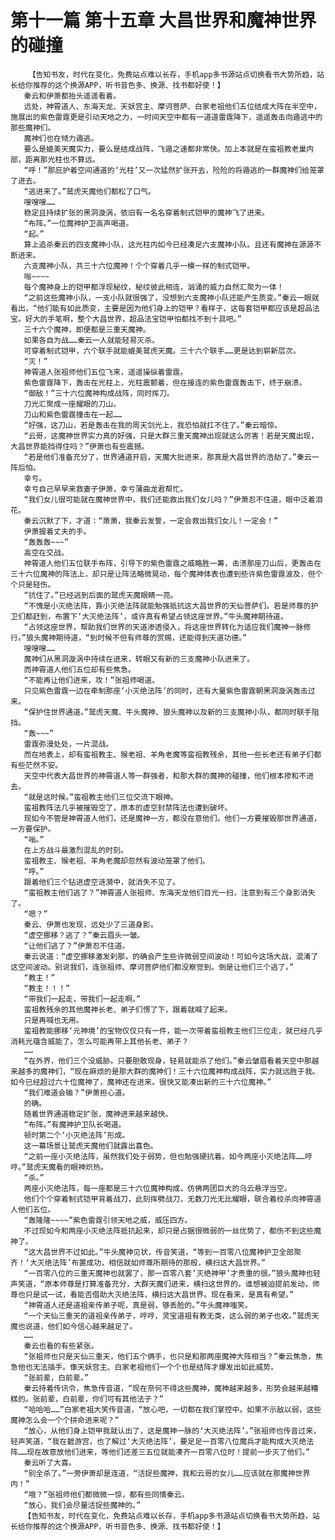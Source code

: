 # 第十一篇 第十五章 大昌世界和魔神世界的碰撞
        【告知书友，时代在变化，免费站点难以长存，手机app多书源站点切换看书大势所趋，站长给你推荐的这个换源APP，听书音色多、换源、找书都好使！】
       秦云和伊萧都抬头遥遥看着。
       远处，神霄道人、东海天龙、天妖宫主、摩诃菩萨、白家老祖他们五位结成大阵在半空中，施展出的紫色雷霆更是引动天地之力，一时间天空中都有一道道雷霆降下，遥遥轰击向遁逃中的那些魔神们。
       魔神们也在倾力遁逃。
       要么是媲美天魔实力，要么是结成战阵，飞遁之速都非常快。加上本就是在蛮祖教老巢内部，距离那光柱也不算远。
       “呼！”那庇护着空间通道的‘光柱’又一次猛然扩张开去，险险的将遁逃的一群魔神们给笼罩了进去。
       “逃进来了。”鹫虎天魔他们都松了口气。
       嗖嗖嗖……
       稳定且持续扩张的黑洞漩涡，依旧有一名名穿着制式铠甲的魔神飞了进来。
       “布阵。”一位魔神护卫高声喝道。
       “起。”
       算上追杀秦云的四支魔神小队，这光柱内如今已经凑足六支魔神小队。且还有魔神在源源不断进来。
       六支魔神小队，共三十六位魔神！个个穿着几乎一模一样的制式铠甲。
       嗡~~~~
       每个魔神身上的铠甲都浮现秘纹，秘纹彼此相连，汹涌的威力自然汇聚为一体！
       “之前这些魔神小队，一支小队就很强了，没想到六支魔神小队还能产生质变。”秦云一眼就看出，“他们能有如此质变，主要是因为他们身上的铠甲？看样子，这每套铠甲都应该是超品法宝。好大的手笔啊，整个大昌世界，超品法宝铠甲怕都找不到十具吧。”
       三十六个魔神，即便都是三重天魔神。
       如果各自为战……秦云一人就能轻易灭杀。
       可穿着制式铠甲，六个联手就能媲美鹫虎天魔。三十六个联手……更是达到崭新层次。
       “灭！”
       神霄道人张祖师他们五位飞来，遥遥操纵着雷霆。
       紫色雷霆降下，轰击在光柱上，光柱震颤着，但在接连的紫色雷霆轰击下，终于崩溃。
       “御敌！”三十六位魔神构成战阵，同时挥刀。
       刀光汇聚成一座耀眼的刀山。
       刀山和紫色雷霆撞击在一起……
       “好强，这刀山，若是轰击在我的周天剑光上，我恐怕就扛不住了。”秦云暗惊。
       “云哥，这魔神世界实力真的好强，只是大群三重天魔神出现就这么厉害！若是天魔出现，大昌世界能挡得住吗？”伊萧也有些震撼。
       “若是他们准备充分了，世界通道开启，天魔大批进来，那真是大昌世界的浩劫了。”秦云一阵后怕。
       幸亏。
       幸亏自己早早来救妻子伊萧，幸亏蒲曲龙君帮忙。
       “我们女儿很可能就在魔神世界中，我们还能救出我们女儿吗？”伊萧忍不住道，眼中泛着泪花。
       秦云沉默了下，才道：“萧萧，我秦云发誓，一定会救出我们女儿！一定会！”
       伊萧握着丈夫的手。
       “轰轰轰~~~”
       高空在交战。
       神霄道人他们五位联手布阵，引导下的紫色雷霆之威略胜一筹，击溃那座刀山后，更轰击在三十六位魔神的阵法上，却只是让阵法略微晃动，每个魔神体表也遭到些许紫色雷霆波及，但个个只是轻伤。
       “抗住了。”已经逃到后面的鹫虎天魔眼睛一亮。
       “不愧是小灭绝法阵，靠小灭绝法阵就能勉强抵抗这大昌世界的天仙菩萨们。若是师尊的护卫们都赶到，布置下‘大灭绝法阵’，或许真有希望占领这座世界。”牛头魔神期待道。
       “占领这座世界，帮助我们世界的天道渗透侵入，将这座世界转化为适应我们魔神一脉修行。”狼头魔神期待道，“到时候不但有师尊的赏赐，还能得到天道功德。”
       嗖嗖嗖……
       魔神们从黑洞漩涡中持续在进来，转眼又有新的三支魔神小队进来了。
       而神霄道人他们五位却有些焦急。
       “不能再让他们进来，攻！”张祖师喝道。
       只见紫色雷霆一边在牵制那座‘小灭绝法阵’的同时，还有大量紫色雷霆朝黑洞漩涡轰击过来。
       “保护住世界通道。”鹫虎天魔、牛头魔神、狼头魔神以及新的三支魔神小队，都同时联手阻挡。
       “轰~~~”
       雷霆弥漫处处，一片混战。
       而在地表上，却有蛮祖教主、猴老祖、羊角老魔等蛮祖教残余，其他一些长老还有弟子们都有些茫然不安。
       天空中代表大昌世界的神霄道人等一群强者，和那大群的魔神的碰撞，他们根本掺和不进去。
       “就是这时候。”蛮祖教主他们三位交流下眼神。
       蛮祖教阵法几乎被摧毁空了，原本的虚空封禁阵法也遭到破坏。
       现如今不管是神霄道人他们，还是魔神一方，都没在意他们。他们一方要摧毁那世界通道，一方要保护。
       “嗡。”
       在上方战斗最激烈混乱的时刻。
       蛮祖教主、猴老祖、羊角老魔却忽然有波动笼罩了他们。
       “呼。”
       跟着他们三个钻进虚空涟漪中，就消失不见了。
       “蛮祖教主他们逃了？”神霄道人张祖师、东海天龙他们目光一扫，注意到有三个身影消失了。
       “嗯？”
       秦云、伊萧也发现，远处少了三道身影。
       “虚空挪移？逃了？”秦云眉头一皱。
       “让他们逃了？”伊萧忍不住道。
       秦云说道：“虚空挪移激发刹那，的确会产生些许微弱空间波动！可如今这场大战，混淆了这空间波动。别说我们，连张祖师、摩诃菩萨他们都没察觉到。倒是让他们三个逃了。”
       “教主！”
       “教主！！！”
       “带我们一起走，带我们一起走啊。”
       蛮祖教残余的其他魔神长老、弟子们愣了下，跟着就喊了起来。
       只是再喊也无用。
       蛮祖教能挪移‘元神境’的宝物仅仅只有一件，能一次带着蛮祖教主他们三位走，就已经几乎消耗光蕴含威能了。怎么可能再带上其他长老、弟子？
       ……
       “在外界，他们三个没威胁。只要胆敢现身，轻易就能杀了他们。”秦云皱眉看着天空中那越来越多的魔神们，“现在麻烦的是那大群的魔神们！三十六位魔神构成战阵，实力就远胜于我。如今已经超过六十位魔神了，魔神还在进来。很快又能凑出新的三十六位魔神。”
       “我们难道会输？”伊萧担心道。
       的确。
       随着世界通道稳定扩张，魔神进来越来越快。
       “布阵。”有魔神护卫队长喝道。
       顿时第二个‘小灭绝法阵’形成。
       这一幕场景让鹫虎天魔他们就露出喜色。
       “之前一座小灭绝法阵，虽然我们处于弱势，但也勉强硬抗着。如今两座小灭绝法阵……哼哼。”鹫虎天魔看的眼神炽热。
       “杀。”
       两座小灭绝法阵，每一座都是三十六位魔神构成，仿佛两团巨大的乌云悬浮当空。
       他们个个穿着制式铠甲背着战刀，此刻挥劈战刀，无数刀光无比耀眼，联合着绞杀向神霄道人他们五位。
       “轰隆隆~~~~”紫色雷霆引领天地之威，威压四方。
       不过现如今和两座小灭绝法阵抵抗起来，却只是占据很微弱的一丝优势了，都伤不到这些魔神了。
       “这大昌世界不过如此。”牛头魔神见状，传音笑道，“等到一百零八位魔神护卫全部聚齐！‘大灭绝法阵’布置成功，相信就如师尊所期待的那般，横扫这大昌世界。”
       “一百零八位的三重天魔神也就罢了，那一百零八套‘灭绝神甲’才贵重的很。”狼头魔神也轻声笑道，“原本师尊是打算准备充分，大群天魔们进来，横扫这世界的。谁想被迫提前发动，师尊也只是试一试，看能否借助大灭绝法阵，横扫这大昌世界。现在看来，是真有希望。”
       “神霄道人还是道祖亲传弟子呢，真是弱，够丢脸的。”牛头魔神嗤笑。
       “一个天仙三重天的道祖亲传弟子，哼哼，灵宝道祖有教无类，这么弱的弟子也收。”鹫虎天魔也说道，他们如今信心越来越足了。
       ……
       秦云也看的有些紧张。
       “张祖师也只是天仙三重天，他们五个俩手，也只是和那两座魔神大阵相当？”秦云焦急，焦急他也无法插手。像天妖宫主、白家老祖他们一个个也是结阵才爆发出如此威势。
       “张前辈，白前辈。”
       秦云持着传讯令，焦急传音道，“现在奈何不得这些魔神，魔神越来越多，形势会越来越糟糕的。张前辈，白前辈，你们可有其他法子？”
       “哈哈哈……”白家老祖大笑传音道，“放心吧，一切都在我们掌控中。如果不示敌以弱，这些魔神怎么会一个个拼命进来呢？”
       “放心，从他们身上铠甲我就认出了，这是魔神一脉的‘大灭绝法阵’。”张祖师也传音过来，轻声笑道，“我在碧游宫，也了解过‘大灭绝法阵’，要足足一百零八位魔兵才能构成大灭绝法阵……现在故意放他们进来，等他们还差三五位就能凑齐一百零八位时！提前一步灭了他们。”
       秦云听了大喜。
       “别全杀了。”一旁伊萧却是连道，“活捉些魔神，我和云哥的女儿……应该就在那魔神世界内！”
       “哦？”张祖师他们都微微一惊，都有些同情秦云。
       “放心，我们会尽量活捉些魔神的。”
       【告知书友，时代在变化，免费站点难以长存，手机app多书源站点切换看书大势所趋，站长给你推荐的这个换源APP，听书音色多、换源、找书都好使！】